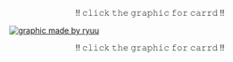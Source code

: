 <p align="center">
!! 𝚌𝚕𝚒𝚌𝚔 𝚝𝚑𝚎 𝚐𝚛𝚊𝚙𝚑𝚒𝚌 𝚏𝚘𝚛 𝚌𝚊𝚛𝚛𝚍 !! 
</p>

[![graphic made by ryuu](https://files.catbox.moe/1tdsrc.png)](https://names-boothill-darling.carrd.co/)

<p align="center">
!! 𝚌𝚕𝚒𝚌𝚔 𝚝𝚑𝚎 𝚐𝚛𝚊𝚙𝚑𝚒𝚌 𝚏𝚘𝚛 𝚌𝚊𝚛𝚛𝚍 !! 
</p>
